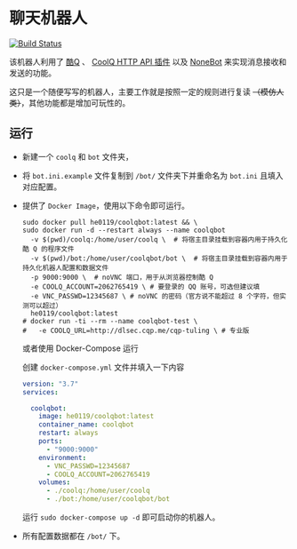 # 聊天机器人

[![Build Status](https://dev.azure.com/he0119/CoolQBot/_apis/build/status/he0119.CoolQBot?branchName=master)](https://dev.azure.com/he0119/CoolQBot/_build/latest?definitionId=5&branchName=master)

该机器人利用了
[酷Q](https://cqp.cc/)
、
[CoolQ HTTP API 插件](https://github.com/richardchien/coolq-http-api)
以及
[NoneBot](https://github.com/richardchien/nonebot)
来实现消息接收和发送的功能。

这只是一个随便写写的机器人，主要工作就是按照一定的规则进行复读 ~~（模仿人类）~~，其他功能都是增加可玩性的。

## 运行

- 新建一个 `coolq` 和 `bot` 文件夹，

- 将 `bot.ini.example` 文件复制到 `/bot/` 文件夹下并重命名为 `bot.ini` 且填入对应配置。

- 提供了 `Docker Image`，使用以下命令即可运行。

  ```shell
  sudo docker pull he0119/coolqbot:latest && \
  sudo docker run -d --restart always --name coolqbot
    -v $(pwd)/coolq:/home/user/coolq \  # 将宿主目录挂载到容器内用于持久化酷 Q 的程序文件
    -v $(pwd)/bot:/home/user/coolqbot/bot \  # 将宿主目录挂载到容器内用于持久化机器人配置和数据文件
    -p 9000:9000 \  # noVNC 端口，用于从浏览器控制酷 Q
    -e COOLQ_ACCOUNT=2062765419 \ # 要登录的 QQ 账号，可选但建议填
    -e VNC_PASSWD=12345687 \ # noVNC 的密码（官方说不能超过 8 个字符，但实测可以超过）
    he0119/coolqbot:latest
  # docker run -ti --rm --name coolqbot-test \
  #   -e COOLQ_URL=http://dlsec.cqp.me/cqp-tuling \ # 专业版
  ```

  或者使用 Docker-Compose 运行

  创建 `docker-compose.yml` 文件并填入一下内容

  ```yaml
  version: "3.7"
  services:

    coolqbot:
      image: he0119/coolqbot:latest
      container_name: coolqbot
      restart: always
      ports:
        - "9000:9000"
      environment:
        - VNC_PASSWD=12345687
        - COOLQ_ACCOUNT=2062765419
      volumes:
        - ./coolq:/home/user/coolq
        - ./bot:/home/user/coolqbot/bot
  ```

  运行 `sudo docker-compose up -d` 即可启动你的机器人。

- 所有配置数据都在 `/bot/` 下。
